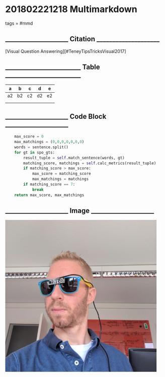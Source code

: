 # 201802221218 Multimarkdown
tags = #mmd

## ____________________ Citation ____________________

[Visual Question Answering][#TeneyTipsTricksVisual2017]

## ________________________ Table ________________________

| a  | b  | c  | d  | e  |
|----|----|----|----|----|
| a2 | b2 | c2 | d2 | e2 |
|    |    |    |    |    |
|    |    |    |    |    |


## ____________________ Code Block ____________________

```python
    max_score = 0
    max_matchings = (0,0,0,0,0,0,0)
    words = sentence.split()
    for gt in spo_gts:
        result_tuple = self.match_sentence(words, gt)
        matching_score, matchings = self.calc_metrics(result_tuple)
        if matching_score > max_score:
            max_score = matching_score
            max_matchings = matchings
        if matching_score == 7:
            break
    return max_score, max_matchings
```

## ____________________ Image ____________________

![Image](img/rene_shades.png)
